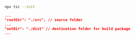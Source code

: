 ```bash
npx tsc --init
```

```json
...
"rootDir": "./src", // source folder
...
"outDir": "./dist" // destination folder for build package
...
```